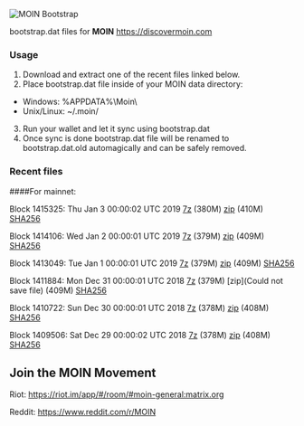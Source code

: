 ![MOIN Bootstrap](https://i.imgur.com/KjM1jMp.jpg)

bootstrap.dat files for **MOIN** https://discovermoin.com

### Usage

1. Download and extract one of the recent files linked below.
2. Place bootstrap.dat file inside of your MOIN data directory:
 - Windows: %APPDATA%\Moin\
 - Unix/Linux: ~/.moin/
3. Run your wallet and let it sync using bootstrap.dat
4. Once sync is done bootstrap.dat file will be renamed to bootstrap.dat.old automagically and can be safely removed.


### Recent files

####For mainnet:

Block 1415325: Thu Jan  3 00:00:02 UTC 2019 [7z](https://transfer.sh/ael4U/bootstrap.dat.20190103.7z) (380M) [zip](https://transfer.sh/OlcXz/bootstrap.dat.20190103.zip) (410M) [SHA256](https://transfer.sh/fHuTW/sha256.txt)

Block 1414106: Wed Jan  2 00:00:01 UTC 2019 [7z]() (379M) [zip]() (409M) [SHA256]()

Block 1413049: Tue Jan  1 00:00:01 UTC 2019 [7z](https://transfer.sh/HXd1H/bootstrap.dat.20190101.7z) (379M) [zip](https://transfer.sh/10b4tc/bootstrap.dat.20190101.zip) (409M) [SHA256](https://transfer.sh/AWRhE/sha256.txt)

Block 1411884: Mon Dec 31 00:00:01 UTC 2018 [7z](https://transfer.sh/lg4en/bootstrap.dat.20181231.7z) (379M) [zip](Could not save file) (409M) [SHA256](https://transfer.sh/DkGbg/sha256.txt)

Block 1410722: Sun Dec 30 00:00:01 UTC 2018 [7z](https://transfer.sh/HllOk/bootstrap.dat.20181230.7z) (378M) [zip](https://transfer.sh/gPdbS/bootstrap.dat.20181230.zip) (408M) [SHA256](https://transfer.sh/14xEsz/sha256.txt)

Block 1409506: Sat Dec 29 00:00:02 UTC 2018 [7z](https://transfer.sh/lrGPf/bootstrap.dat.20181229.7z) (378M) [zip](https://transfer.sh/ZDKOJ/bootstrap.dat.20181229.zip) (408M) [SHA256](https://transfer.sh/eWSZ4/sha256.txt)

## Join the MOIN Movement

Riot: https://riot.im/app/#/room/#moin-general:matrix.org

Reddit: https://www.reddit.com/r/MOIN
